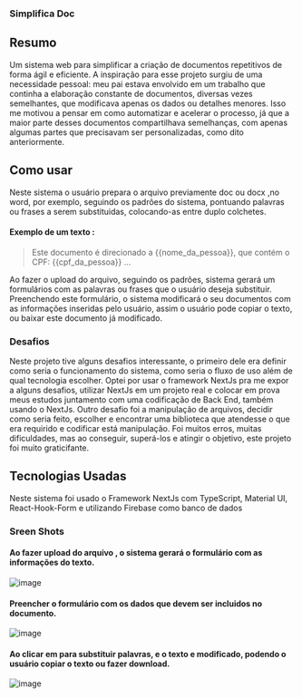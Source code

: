 ### Simplifica Doc

## Resumo
Um sistema web para simplificar a criação de documentos repetitivos de forma ágil e eficiente.
A inspiração para esse projeto surgiu de uma necessidade pessoal: meu pai estava envolvido em um trabalho
que continha a elaboração constante de documentos, diversas vezes semelhantes, que modificava apenas os dados ou detalhes menores.
Isso me motivou a pensar em como automatizar e acelerar o processo, já que a maior parte desses documentos
compartilhava semelhanças, com apenas algumas partes que precisavam ser personalizadas, como dito anteriormente.

## Como usar
Neste sistema o usuário prepara o arquivo previamente doc ou docx ,no word, por exemplo, seguindo os padrões do sistema, pontuando palavras ou frases a serem substituidas, colocando-as entre duplo colchetes.
#### **Exemplo de um texto :** 
>Este documento é direcionado a {{nome_da_pessoa}}, que contém o CPF: {{cpf_da_pessoa}} ...

Ao fazer o upload do arquivo, seguindo os padrões, sistema gerará um formulários com as palavras ou frases que o usuário deseja substituir. Preenchendo este formulário,
o sistema modificará o seu documentos com as informações inseridas pelo usuário, assim o usuário pode copiar o texto, ou baixar este documento já modificado.


### Desafios
Neste projeto tive alguns desafios interessante, o primeiro dele era definir como seria o funcionamento do sistema, como seria o fluxo de uso além de qual tecnologia escolher. Optei por usar o framework NextJs
pra me expor a alguns desafios, utilizar NextJs em um projeto real e colocar em prova meus estudos juntamento com uma codificação de Back End, também usando o NextJs. Outro desafio foi a manipulação de arquivos,
decidir como seria feito, escolher e encontrar uma biblioteca que atendesse o que era requirido e codificar está manipulação. Foi muitos erros, muitas dificuldades, mas ao conseguir, superá-los e atingir o objetivo,
este projeto foi muito graticifante. 

## Tecnologias Usadas 
Neste sistema foi usado o Framework NextJs com TypeScript,
Material UI, React-Hook-Form e utilizando Firebase como banco de dados

### Sreen Shots 
#### Ao fazer upload do arquivo , o sistema gerará o formulário com as informações do texto.
![image](https://github.com/rafadealmeida/wordSwap/assets/93219825/aa3cdf19-5feb-4938-8052-8cc9a46cc3b1)

#### Preencher o formulário com os dados que devem ser incluidos no documento.
![image](https://github.com/rafadealmeida/wordSwap/assets/93219825/63d43a74-05c0-45f5-842d-a60a689a10dc)

#### Ao clicar em para substituir palavras, e o texto e modificado, podendo o usuário copiar o texto ou fazer download.
![image](https://github.com/rafadealmeida/wordSwap/assets/93219825/d275285b-fd78-44f9-893b-4fa884bcb2ec)




